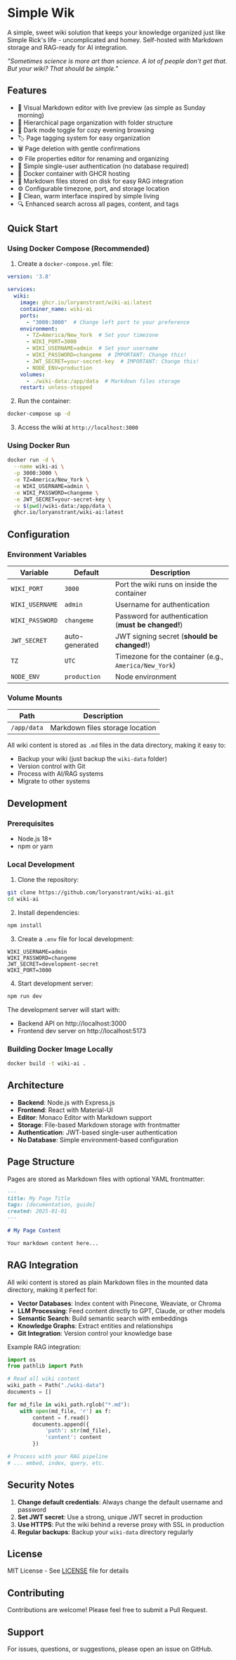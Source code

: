 # Simple Wik

A simple, sweet wiki solution that keeps your knowledge organized just like Simple Rick's life - uncomplicated and homey. Self-hosted with Markdown storage and RAG-ready for AI integration.

*"Sometimes science is more art than science. A lot of people don't get that. But your wiki? That should be simple."*

## Features

- 📝 Visual Markdown editor with live preview (as simple as Sunday morning)
- 📁 Hierarchical page organization with folder structure  
- 🌙 Dark mode toggle for cozy evening browsing
- 🏷️ Page tagging system for easy organization
- 🗑️ Page deletion with gentle confirmations
- ⚙️ File properties editor for renaming and organizing
- 🔐 Simple single-user authentication (no database required)
- 🐳 Docker container with GHCR hosting
- 💾 Markdown files stored on disk for easy RAG integration
- ⚙️ Configurable timezone, port, and storage location
- 🎨 Clean, warm interface inspired by simple living
- 🔍 Enhanced search across all pages, content, and tags

## Quick Start

### Using Docker Compose (Recommended)

1. Create a `docker-compose.yml` file:

```yaml
version: '3.8'

services:
  wiki:
    image: ghcr.io/loryanstrant/wiki-ai:latest
    container_name: wiki-ai
    ports:
      - "3000:3000"  # Change left port to your preference
    environment:
      - TZ=America/New_York  # Set your timezone
      - WIKI_PORT=3000
      - WIKI_USERNAME=admin  # Set your username
      - WIKI_PASSWORD=changeme  # IMPORTANT: Change this!
      - JWT_SECRET=your-secret-key  # IMPORTANT: Change this!
      - NODE_ENV=production
    volumes:
      - ./wiki-data:/app/data  # Markdown files storage
    restart: unless-stopped
```

2. Run the container:

```bash
docker-compose up -d
```

3. Access the wiki at `http://localhost:3000`

### Using Docker Run

```bash
docker run -d \
  --name wiki-ai \
  -p 3000:3000 \
  -e TZ=America/New_York \
  -e WIKI_USERNAME=admin \
  -e WIKI_PASSWORD=changeme \
  -e JWT_SECRET=your-secret-key \
  -v $(pwd)/wiki-data:/app/data \
  ghcr.io/loryanstrant/wiki-ai:latest
```

## Configuration

### Environment Variables

| Variable | Default | Description |
|----------|---------|-------------|
| `WIKI_PORT` | `3000` | Port the wiki runs on inside the container |
| `WIKI_USERNAME` | `admin` | Username for authentication |
| `WIKI_PASSWORD` | `changeme` | Password for authentication (**must be changed!**) |
| `JWT_SECRET` | auto-generated | JWT signing secret (**should be changed!**) |
| `TZ` | `UTC` | Timezone for the container (e.g., `America/New_York`) |
| `NODE_ENV` | `production` | Node environment |

### Volume Mounts

| Path | Description |
|------|-------------|
| `/app/data` | Markdown files storage location |

All wiki content is stored as `.md` files in the data directory, making it easy to:
- Backup your wiki (just backup the `wiki-data` folder)
- Version control with Git
- Process with AI/RAG systems
- Migrate to other systems

## Development

### Prerequisites

- Node.js 18+
- npm or yarn

### Local Development

1. Clone the repository:
```bash
git clone https://github.com/loryanstrant/wiki-ai.git
cd wiki-ai
```

2. Install dependencies:
```bash
npm install
```

3. Create a `.env` file for local development:
```env
WIKI_USERNAME=admin
WIKI_PASSWORD=changeme
JWT_SECRET=development-secret
WIKI_PORT=3000
```

4. Start development server:
```bash
npm run dev
```

The development server will start with:
- Backend API on http://localhost:3000
- Frontend dev server on http://localhost:5173

### Building Docker Image Locally

```bash
docker build -t wiki-ai .
```

## Architecture

- **Backend**: Node.js with Express.js
- **Frontend**: React with Material-UI
- **Editor**: Monaco Editor with Markdown support
- **Storage**: File-based Markdown storage with frontmatter
- **Authentication**: JWT-based single-user authentication
- **No Database**: Simple environment-based configuration

## Page Structure

Pages are stored as Markdown files with optional YAML frontmatter:

```markdown
---
title: My Page Title
tags: [documentation, guide]
created: 2025-01-01
---

# My Page Content

Your markdown content here...
```

## RAG Integration

All wiki content is stored as plain Markdown files in the mounted data directory, making it perfect for:

- **Vector Databases**: Index content with Pinecone, Weaviate, or Chroma
- **LLM Processing**: Feed content directly to GPT, Claude, or other models
- **Semantic Search**: Build semantic search with embeddings
- **Knowledge Graphs**: Extract entities and relationships
- **Git Integration**: Version control your knowledge base

Example RAG integration:
```python
import os
from pathlib import Path

# Read all wiki content
wiki_path = Path("./wiki-data")
documents = []

for md_file in wiki_path.rglob("*.md"):
    with open(md_file, 'r') as f:
        content = f.read()
        documents.append({
            'path': str(md_file),
            'content': content
        })

# Process with your RAG pipeline
# ... embed, index, query, etc.
```

## Security Notes

1. **Change default credentials**: Always change the default username and password
2. **Set JWT secret**: Use a strong, unique JWT secret in production
3. **Use HTTPS**: Put the wiki behind a reverse proxy with SSL in production
4. **Regular backups**: Backup your `wiki-data` directory regularly

## License

MIT License - See [LICENSE](LICENSE) file for details

## Contributing

Contributions are welcome! Please feel free to submit a Pull Request.

## Support

For issues, questions, or suggestions, please open an issue on GitHub.